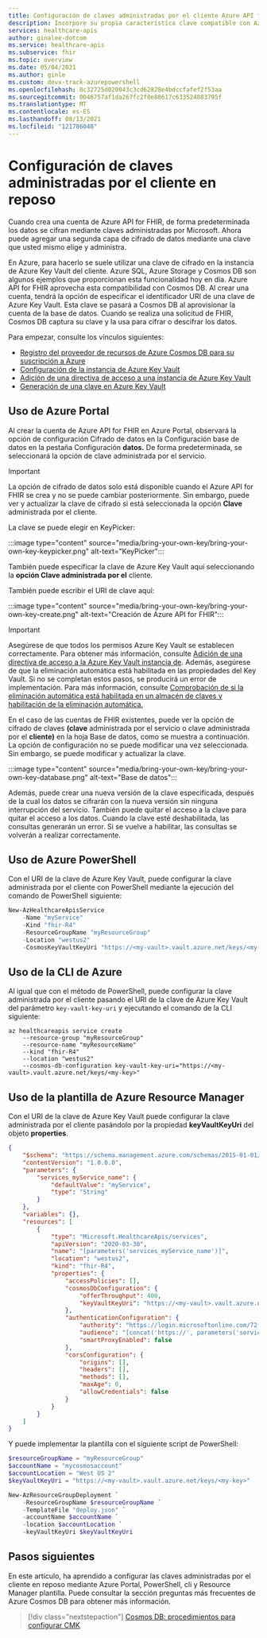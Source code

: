 ```yaml
---
title: Configuración de claves administradas por el cliente Azure API for FHIR
description: Incorpore su propia característica clave compatible con Azure API for FHIR mediante Cosmos DB
services: healthcare-apis
author: ginalee-dotcom
ms.service: healthcare-apis
ms.subservice: fhir
ms.topic: overview
ms.date: 05/04/2021
ms.author: ginle
ms.custom: devx-track-azurepowershell
ms.openlocfilehash: 0c32725d020043c3cd62828e4bdccfafef2f53aa
ms.sourcegitcommit: 0046757af1da267fc2f0e88617c633524883795f
ms.translationtype: MT
ms.contentlocale: es-ES
ms.lasthandoff: 08/13/2021
ms.locfileid: "121786048"
---
```

# <a name="configure-customer-managed-keys-at-rest"></a>Configuración de claves administradas por el cliente en reposo

Cuando crea una cuenta de Azure API for FHIR, de forma predeterminada los datos se cifran mediante claves administradas por Microsoft. Ahora puede agregar una segunda capa de cifrado de datos mediante una clave que usted mismo elige y administra.

En Azure, para hacerlo se suele utilizar una clave de cifrado en la instancia de Azure Key Vault del cliente. Azure SQL, Azure Storage y Cosmos DB son algunos ejemplos que proporcionan esta funcionalidad hoy en día. Azure API for FHIR aprovecha esta compatibilidad con Cosmos DB. Al crear una cuenta, tendrá la opción de especificar el identificador URI de una clave de Azure Key Vault. Esta clave se pasará a Cosmos DB al aprovisionar la cuenta de la base de datos. Cuando se realiza una solicitud de FHIR, Cosmos DB captura su clave y la usa para cifrar o descifrar los datos. 

Para empezar, consulte los vínculos siguientes:

- [Registro del proveedor de recursos de Azure Cosmos DB para su suscripción a Azure](../../cosmos-db/how-to-setup-cmk.md#register-resource-provider) 
- [Configuración de la instancia de Azure Key Vault](../../cosmos-db/how-to-setup-cmk.md#configure-your-azure-key-vault-instance)
- [Adición de una directiva de acceso a una instancia de Azure Key Vault](../../cosmos-db/how-to-setup-cmk.md#add-access-policy)
- [Generación de una clave en Azure Key Vault](../../cosmos-db/how-to-setup-cmk.md#generate-a-key-in-azure-key-vault)

## <a name="using-azure-portal"></a>Uso de Azure Portal

Al crear la cuenta de Azure API for FHIR en Azure Portal,  observará la opción  de configuración Cifrado de datos en la Configuración base de datos en la pestaña Configuración **datos.** De forma predeterminada, se seleccionará la opción de clave administrada por el servicio.

> [!Important]
> La opción de cifrado de datos solo está disponible cuando el Azure API for FHIR se crea y no se puede cambiar posteriormente. Sin embargo, puede ver y actualizar la clave de cifrado si está seleccionada la opción **Clave** administrada por el cliente. 


La clave se puede elegir en KeyPicker:

:::image type="content" source="media/bring-your-own-key/bring-your-own-key-keypicker.png" alt-text="KeyPicker":::

También puede especificar la clave de Azure Key Vault aquí seleccionando la **opción Clave administrada por el** cliente.
 
También puede escribir el URI de clave aquí:

:::image type="content" source="media/bring-your-own-key/bring-your-own-key-create.png" alt-text="Creación de Azure API for FHIR":::

> [!Important]
> Asegúrese de que todos los permisos Azure Key Vault se establecen correctamente. Para obtener más información, consulte [Adición de una directiva de acceso a la Azure Key Vault instancia de](../../cosmos-db/how-to-setup-cmk.md#add-access-policy). Además, asegúrese de que la eliminación automática está habilitada en las propiedades del Key Vault. Si no se completan estos pasos, se producirá un error de implementación. Para más información, consulte [Comprobación de si la eliminación automática está habilitada en un almacén de claves y habilitación de la eliminación automática.](../../key-vault/general/key-vault-recovery.md?tabs=azure-portal#verify-if-soft-delete-is-enabled-on-a-key-vault-and-enable-soft-delete)

En el caso de las cuentas de FHIR existentes, puede ver la  opción de cifrado de claves **(clave** administrada por el servicio o clave administrada por el **cliente)** en la hoja Base de datos, como se muestra a continuación. La opción de configuración no se puede modificar una vez seleccionada. Sin embargo, se puede modificar y actualizar la clave.

:::image type="content" source="media/bring-your-own-key/bring-your-own-key-database.png" alt-text="Base de datos":::

Además, puede crear una nueva versión de la clave especificada, después de la cual los datos se cifrarán con la nueva versión sin ninguna interrupción del servicio. También puede quitar el acceso a la clave para quitar el acceso a los datos. Cuando la clave esté deshabilitada, las consultas generarán un error. Si se vuelve a habilitar, las consultas se volverán a realizar correctamente.

## <a name="using-azure-powershell"></a>Uso de Azure PowerShell

Con el URI de la clave de Azure Key Vault, puede configurar la clave administrada por el cliente con PowerShell mediante la ejecución del comando de PowerShell siguiente:

```powershell
New-AzHealthcareApisService
    -Name "myService"
    -Kind "fhir-R4"
    -ResourceGroupName "myResourceGroup"
    -Location "westus2"
    -CosmosKeyVaultKeyUri "https://<my-vault>.vault.azure.net/keys/<my-key>"
```

## <a name="using-azure-cli"></a>Uso de la CLI de Azure

Al igual que con el método de PowerShell, puede configurar la clave administrada por el cliente pasando el URI de la clave de Azure Key Vault del parámetro `key-vault-key-uri` y ejecutando el comando de la CLI siguiente: 

```azurecli-interactive
az healthcareapis service create
    --resource-group "myResourceGroup"
    --resource-name "myResourceName"
    --kind "fhir-R4"
    --location "westus2"
    --cosmos-db-configuration key-vault-key-uri="https://<my-vault>.vault.azure.net/keys/<my-key>"

```
## <a name="using-azure-resource-manager-template"></a>Uso de la plantilla de Azure Resource Manager

Con el URI de la clave de Azure Key Vault puede configurar la clave administrada por el cliente pasándolo por la propiedad **keyVaultKeyUri** del objeto **properties**.

```json
{
    "$schema": "https://schema.management.azure.com/schemas/2015-01-01/deploymentTemplate.json#",
    "contentVersion": "1.0.0.0",
    "parameters": {
        "services_myService_name": {
            "defaultValue": "myService",
            "type": "String"
        }
    },
    "variables": {},
    "resources": [
        {
            "type": "Microsoft.HealthcareApis/services",
            "apiVersion": "2020-03-30",
            "name": "[parameters('services_myService_name')]",
            "location": "westus2",
            "kind": "fhir-R4",
            "properties": {
                "accessPolicies": [],
                "cosmosDbConfiguration": {
                    "offerThroughput": 400,
                    "keyVaultKeyUri": "https://<my-vault>.vault.azure.net/keys/<my-key>"
                },
                "authenticationConfiguration": {
                    "authority": "https://login.microsoftonline.com/72f988bf-86f1-41af-91ab-2d7cd011db47",
                    "audience": "[concat('https://', parameters('services_myService_name'), '.azurehealthcareapis.com')]",
                    "smartProxyEnabled": false
                },
                "corsConfiguration": {
                    "origins": [],
                    "headers": [],
                    "methods": [],
                    "maxAge": 0,
                    "allowCredentials": false
                }
            }
        }
    ]
}
```

Y puede implementar la plantilla con el siguiente script de PowerShell:

```powershell
$resourceGroupName = "myResourceGroup"
$accountName = "mycosmosaccount"
$accountLocation = "West US 2"
$keyVaultKeyUri = "https://<my-vault>.vault.azure.net/keys/<my-key>"

New-AzResourceGroupDeployment `
    -ResourceGroupName $resourceGroupName `
    -TemplateFile "deploy.json" `
    -accountName $accountName `
    -location $accountLocation `
    -keyVaultKeyUri $keyVaultKeyUri
```

## <a name="next-steps"></a>Pasos siguientes

En este artículo, ha aprendido a configurar las claves administradas por el cliente en reposo mediante Azure Portal, PowerShell, cli y Resource Manager plantilla. Puede consultar la sección preguntas más frecuentes de Azure Cosmos DB para obtener más información. 
 
>[!div class="nextstepaction"]
>[Cosmos DB: procedimientos para configurar CMK](../../cosmos-db/how-to-setup-cmk.md#frequently-asked-questions)